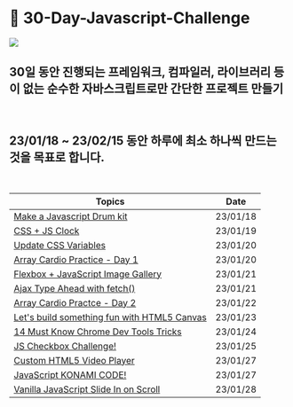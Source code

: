 # 🏃 30-Day-Javascript-Challenge


<img src="https://i.postimg.cc/vmnbQRNB/image.png">

<br/>

## 30일 동안 진행되는 프레임워크, 컴파일러, 라이브러리 등이 없는 순수한 자바스크립트로만 간단한 프로젝트 만들기

<br/>

## 23/01/18 ~ 23/02/15 동안 하루에 최소 하나씩 만드는 것을 목표로 합니다.

<br/>


|    **Topics**      |    **Date**   | 
| ----------------- | -------- |
|[Make a Javascript Drum kit](./1day/README.md) | 23/01/18 |
|[CSS + JS Clock](./2day/README.md) | 23/01/19 |
|[Update CSS Variables](./3day/README.md) | 23/01/20 |
|[Array Cardio Practice - Day 1 ](./4day/README.md) | 23/01/20 |
|[Flexbox + JavaScript Image Gallery ](./5day/README.md) | 23/01/21 |
|[Ajax Type Ahead with fetch() ](./6day/README.md) | 23/01/21 |
|[Array Cardio Practce - Day 2 ](./7day/README.md) | 23/01/22 |
|[Let's build something fun with HTML5 Canvas](./8day/README.md) | 23/01/23 |
|[14 Must Know Chrome Dev Tools Tricks](./9day/README.md) | 23/01/24 |
|[JS Checkbox Challenge!](./10day/README.md) | 23/01/25 |
|[Custom HTML5 Video Player](./11day/README.md) | 23/01/27 |
|[JavaScript KONAMI CODE!](./12day/README.md) | 23/01/27 |
|[Vanilla JavaScript Slide In on Scroll](./13day/README.md) | 23/01/28|

